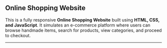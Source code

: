 ## Online Shopping Website

This is a fully responsive **Online Shopping Website** built using **HTML, CSS, and JavaScript**. It simulates an e-commerce platform where users can browse handmade items, search for products, view categories, and proceed to checkout.

---
